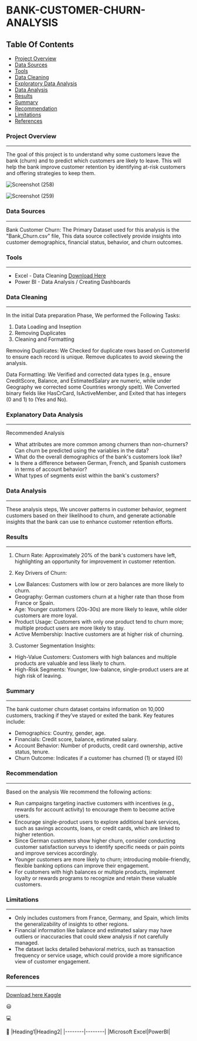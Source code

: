 # BANK-CUSTOMER-CHURN-ANALYSIS

## Table Of Contents
- [Project Overview](#project-overview)
- [Data Sources](#data-sources)
- [Tools](#tools)
- [Data Cleaning](#data-cleaning)
- [Exploratory Data Analysis](#exploratory-data-analysis)
- [Data Analysis](#data-analysis)
- [Results](#results)
- [Summary](#summary)
- [Recommendation](#recommendation)
- [Limitations](#limitations)
- [References](#references)
  
### Project Overview
---

The goal of this project is to understand why some customers leave the bank (churn) and to predict which customers are likely to leave. This will help the bank improve customer retention by identifying at-risk customers and offering strategies to keep them.

![Screenshot (258)](https://github.com/user-attachments/assets/511966ad-9cff-46d5-9992-0a4788608949)

![Screenshot (259)](https://github.com/user-attachments/assets/62e452cc-42d0-43d3-96c7-95a73d140b02)

### Data Sources
---

Bank Customer Churn: The Primary Dataset used for this analysis is the "Bank_Churn.csv" file, This data source collectively provide insights into customer demographics, financial status, behavior, and churn outcomes.

### Tools
---
- Excel - Data Cleaning [Download Here](https://app.mavenanalytics.io/datasets?search=Bank)
- Power BI - Data Analysis / Creating Dashboards

### Data Cleaning
---
In the initial Data preparation Phase, We performed the Following Tasks:
1. Data Loading and Inseption
2. Removing Duplicates
3. Cleaning and Formatting 
   
Removing Duplicates:
We Checked for duplicate rows based on CustomerId to ensure each record is unique.
Remove duplicates to avoid skewing the analysis.

Data Formatting:
We Verified and corrected data types (e.g., ensure CreditScore, Balance, and EstimatedSalary are numeric, while under Geography we corrected some Countries wrongly spelt).
We Converted binary fields like HasCrCard, IsActiveMember, and Exited that has integers (0 and 1) to (Yes and No).

### Explanatory Data Analysis
---
Recommended Analysis
- What attributes are more common among churners than non-churners? Can churn be predicted using the variables in the data?
- What do the overall demographics of the bank's customers look like?
- Is there a difference between German, French, and Spanish customers in terms of account behavior?
- What types of segments exist within the bank's customers?

### Data Analysis 
---
 These analysis steps, We uncover patterns in customer behavior, segment customers based on their likelihood to churn, and generate actionable insights that the bank can use to enhance customer retention efforts.

### Results
---

1. Churn Rate: Approximately 20% of the bank's customers have left, highlighting an opportunity for improvement in customer retention.

2. Key Drivers of Churn:

- Low Balances: Customers with low or zero balances are more likely to churn.
- Geography: German customers churn at a higher rate than those from France or Spain.
- Age: Younger customers (20s-30s) are more likely to leave, while older customers are more loyal.
- Product Usage: Customers with only one product tend to churn more; multiple product users are more likely to stay.
- Active Membership: Inactive customers are at higher risk of churning.

3. Customer Segmentation Insights:

- High-Value Customers: Customers with high balances and multiple products are valuable and less likely to churn.
- High-Risk Segments: Younger, low-balance, single-product users are at high risk of leaving.

### Summary
---
The bank customer churn dataset contains information on 10,000 customers, tracking if they’ve stayed or exited the bank. Key features include:

- Demographics: Country, gender, age.
- Financials: Credit score, balance, estimated salary.
- Account Behavior: Number of products, credit card ownership, active status, tenure.
- Churn Outcome: Indicates if a customer has churned (1) or stayed (0)

### Recommendation
---
Based on the analysis We recommend the following actions:
-  Run campaigns targeting inactive customers with incentives (e.g., rewards for account activity) to encourage them to become active users.
-  Encourage single-product users to explore additional bank services, such as savings accounts, loans, or credit cards, which are linked to higher retention.
-  Since German customers show higher churn, consider conducting customer satisfaction surveys to identify specific needs or pain points and improve services accordingly.
-  Younger customers are more likely to churn; introducing mobile-friendly, flexible banking options can improve their engagement.
-  For customers with high balances or multiple products, implement loyalty or rewards programs to recognize and retain these valuable customers.

### Limitations 
---
- Only includes customers from France, Germany, and Spain, which limits the generalizability of insights to other regions.
- Financial information like balance and estimated salary may have outliers or inaccuracies that could skew analysis if not carefully managed.
- The dataset lacks detailed behavioral metrics, such as transaction frequency or service usage, which could provide a more significance view of customer engagement.

### References
---
[Download here Kaggle](https://www.kaggle.com/datasets/akanshachomal/bank-churn-customer-analysis)

😃

💻

🏦
|Heading1|Heading2|
|--------|--------|
|Microsoft Excel|PowerBI|
